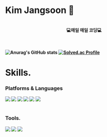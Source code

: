 # Kim Jangsoon 🐹
<div align="center"><br/>
 <b>💻매일 매일 코딩💻<br/><br/>
    </div><br/>
   
![Anurag's GitHub stats](https://github-readme-stats.vercel.app/api?username=KimJangsoon&show_icons=true&theme=radical)
[![Solved.ac Profile](http://mazassumnida.wtf/api/v2/generate_badge?boj=ssnssnl)](https://solved.ac/ssnssnl/)
    

# Skills.
### Platforms & Languages
   <img src="https://img.shields.io/badge/Python-3776AB?style=flat&logo=Python&logoColor=white"> <img src="https://img.shields.io/badge/java-007396?style=flat&logo=java&logoColor=white"> <img src="https://img.shields.io/badge/html5-E34F26?style=flat&logo=html5&logoColor=white"> <img src="https://img.shields.io/badge/css-1572B6?style=flat&logo=css3&logoColor=white"> <img src="https://img.shields.io/badge/vue.js-4FC08D?style=flat&logo=vue.js&logoColor=white"> <img src="https://img.shields.io/badge/Flutter-02569B?style=flat&logo=flutter&logoColor=white"> 
   <br/><br/>
   
### Tools.
<img src="https://img.shields.io/badge/intelliJ IDEA-000000?style=flat&logo=intelliJ IDEA&logoColor=white"> <img src="https://img.shields.io/badge/GitHub-181717?style=flat&logo=GitHub&logoColor=white"> <img src="https://img.shields.io/badge/Visual Studio Code-007ACC?style=flat&logo=Visual Studio Code&logoColor=white">



   

